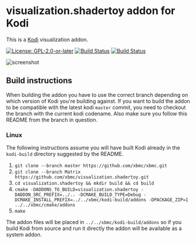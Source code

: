 # visualization.shadertoy addon for Kodi

This is a [Kodi](https://kodi.tv) visualization addon.

[![License: GPL-2.0-or-later](https://img.shields.io/badge/License-GPL%20v2+-blue.svg)](LICENSE.md)
[![Build Status](https://travis-ci.org/xbmc/visualization.shadertoy.svg?branch=Matrix)](https://travis-ci.org/xbmc/visualization.shadertoy/branches)
[![Build Status](https://dev.azure.com/teamkodi/binary-addons/_apis/build/status/xbmc.visualization.shadertoy?branchName=Matrix)](https://dev.azure.com/teamkodi/binary-addons/_build/latest?definitionId=34&branchName=Matrix)
<!--- [![Build Status](https://ci.appveyor.com/api/projects/status/github/xbmc/visualization.shadertoy?branch=Matrix&svg=true)](https://ci.appveyor.com/project/xbmc/visualization-shadertoy?branch=Matrix) -->

![screenshot](https://raw.githubusercontent.com/xbmc/visualization.shadertoy/Matrix/visualization.shadertoy/resources/screenshot-01.jpg)

## Build instructions

When building the addon you have to use the correct branch depending on which version of Kodi you're building against. 
If you want to build the addon to be compatible with the latest kodi `master` commit, you need to checkout the branch with the current kodi codename.
Also make sure you follow this README from the branch in question.

### Linux

The following instructions assume you will have built Kodi already in the `kodi-build` directory 
suggested by the README.

1. `git clone --branch master https://github.com/xbmc/xbmc.git`
2. `git clone --branch Matrix https://github.com/xbmc/visualization.shadertoy.git`
3. `cd visualization.shadertoy && mkdir build && cd build`
4. `cmake -DADDONS_TO_BUILD=visualization.shadertoy -DADDON_SRC_PREFIX=../.. -DCMAKE_BUILD_TYPE=Debug -DCMAKE_INSTALL_PREFIX=../../xbmc/kodi-build/addons -DPACKAGE_ZIP=1 ../../xbmc/cmake/addons`
5. `make`

The addon files will be placed in `../../xbmc/kodi-build/addons` so if you build Kodi from source and run it directly 
the addon will be available as a system addon.

